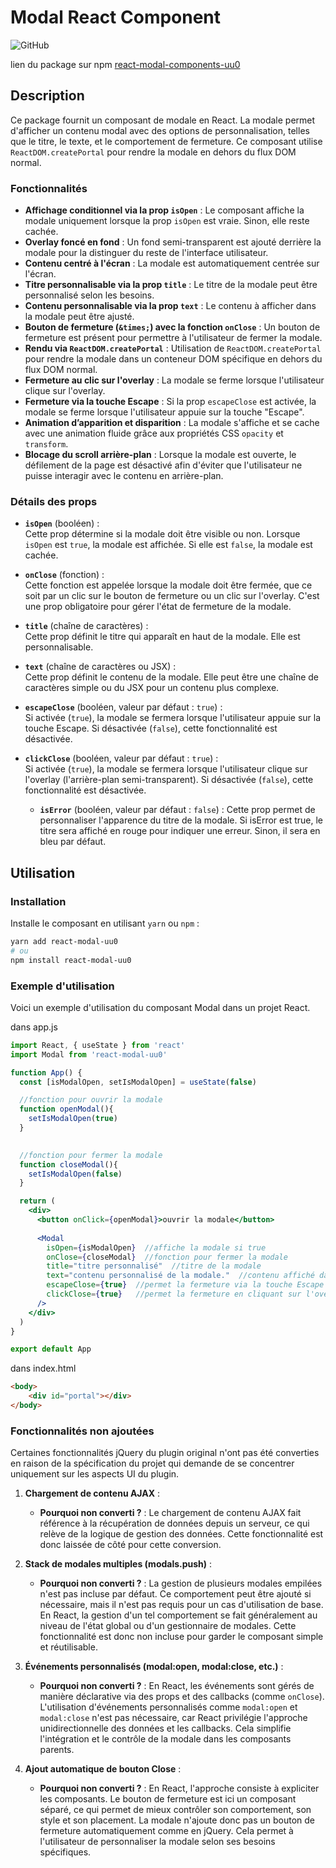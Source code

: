 # Modal React Component

![GitHub](https://img.shields.io/github/repo-size/uu-0/react-modal-uu0)

lien du package sur npm [react-modal-components-uu0](https://www.npmjs.com/package/react-modal-component-uu0) 

## Description
Ce package fournit un composant de modale en React. La modale permet d'afficher un contenu modal avec des options de personnalisation, telles que le titre, le texte, et le comportement de fermeture. Ce composant utilise `ReactDOM.createPortal` pour rendre la modale en dehors du flux DOM normal.

### Fonctionnalités
- **Affichage conditionnel via la prop `isOpen`** : Le composant affiche la modale uniquement lorsque la prop `isOpen` est vraie. Sinon, elle reste cachée.
- **Overlay foncé en fond** : Un fond semi-transparent est ajouté derrière la modale pour la distinguer du reste de l'interface utilisateur.
- **Contenu centré à l'écran** : La modale est automatiquement centrée sur l'écran.
- **Titre personnalisable via la prop `title`** : Le titre de la modale peut être personnalisé selon les besoins.
- **Contenu personnalisable via la prop `text`** : Le contenu à afficher dans la modale peut être ajusté.
- **Bouton de fermeture (`&times;`) avec la fonction `onClose`** : Un bouton de fermeture est présent pour permettre à l'utilisateur de fermer la modale.
- **Rendu via `ReactDOM.createPortal`** : Utilisation de `ReactDOM.createPortal` pour rendre la modale dans un conteneur DOM spécifique en dehors du flux DOM normal.
- **Fermeture au clic sur l'overlay** : La modale se ferme lorsque l'utilisateur clique sur l'overlay.
- **Fermeture via la touche Escape** : Si la prop `escapeClose` est activée, la modale se ferme lorsque l'utilisateur appuie sur la touche "Escape".
- **Animation d’apparition et disparition** : La modale s'affiche et se cache avec une animation fluide grâce aux propriétés CSS `opacity` et `transform`.
- **Blocage du scroll arrière-plan** : Lorsque la modale est ouverte, le défilement de la page est désactivé afin d'éviter que l'utilisateur ne puisse interagir avec le contenu en arrière-plan.

### Détails des props

- **`isOpen`** (booléen) :  
  Cette prop détermine si la modale doit être visible ou non. Lorsque `isOpen` est `true`, la modale est affichée. Si elle est `false`, la modale est cachée.

- **`onClose`** (fonction) :  
  Cette fonction est appelée lorsque la modale doit être fermée, que ce soit par un clic sur le bouton de fermeture ou un clic sur l'overlay. C'est une prop obligatoire pour gérer l'état de fermeture de la modale.

- **`title`** (chaîne de caractères) :  
  Cette prop définit le titre qui apparaît en haut de la modale. Elle est personnalisable.

- **`text`** (chaîne de caractères ou JSX) :  
  Cette prop définit le contenu de la modale. Elle peut être une chaîne de caractères simple ou du JSX pour un contenu plus complexe.

- **`escapeClose`** (booléen, valeur par défaut : `true`) :  
  Si activée (`true`), la modale se fermera lorsque l'utilisateur appuie sur la touche Escape. Si désactivée (`false`), cette fonctionnalité est désactivée.

- **`clickClose`** (booléen, valeur par défaut : `true`) :  
  Si activée (`true`), la modale se fermera lorsque l'utilisateur clique sur l'overlay (l'arrière-plan semi-transparent). Si désactivée (`false`), cette fonctionnalité est désactivée.

  - **`isError`** (booléen, valeur par défaut : `false`) :
  Cette prop permet de personnaliser l'apparence du titre de la modale. Si isError est true, le titre sera affiché en rouge pour indiquer une erreur. Sinon, il sera en bleu par défaut.

## Utilisation

### Installation
Installe le composant en utilisant `yarn` ou `npm` :
```bash
yarn add react-modal-uu0
# ou
npm install react-modal-uu0
```
### Exemple d'utilisation
Voici un exemple d'utilisation du composant Modal dans un projet React.

dans app.js
```jsx
import React, { useState } from 'react'
import Modal from 'react-modal-uu0'

function App() {
  const [isModalOpen, setIsModalOpen] = useState(false)

  //fonction pour ouvrir la modale
  function openModal(){
    setIsModalOpen(true)
  }
  

  //fonction pour fermer la modale
  function closeModal(){
    setIsModalOpen(false)
  }

  return (
    <div>
      <button onClick={openModal}>ouvrir la modale</button>
      
      <Modal
        isOpen={isModalOpen}  //affiche la modale si true
        onClose={closeModal}  //fonction pour fermer la modale
        title="titre personnalisé"  //titre de la modale
        text="contenu personnalisé de la modale."  //contenu affiché dans la modale
        escapeClose={true}  //permet la fermeture via la touche Escape
        clickClose={true}   //permet la fermeture en cliquant sur l'overlay
      />
    </div>
  )
}

export default App
```
dans index.html
```html
<body>
    <div id="portal"></div>
</body>
```

### Fonctionnalités non ajoutées
Certaines fonctionnalités jQuery du plugin original n'ont pas été converties en raison de la spécification du projet qui demande de se concentrer uniquement sur les aspects UI du plugin.

1. **Chargement de contenu AJAX** :
   - **Pourquoi non converti ?** : Le chargement de contenu AJAX fait référence à la récupération de données depuis un serveur, ce qui relève de la logique de gestion des données. Cette fonctionnalité est donc laissée de côté pour cette conversion.

2. **Stack de modales multiples (modals.push)** :
   - **Pourquoi non converti ?** : La gestion de plusieurs modales empilées n'est pas incluse par défaut. Ce comportement peut être ajouté si nécessaire, mais il n'est pas requis pour un cas d'utilisation de base. En React, la gestion d'un tel comportement se fait généralement au niveau de l'état global ou d'un gestionnaire de modales. Cette fonctionnalité est donc non incluse pour garder le composant simple et réutilisable.

3. **Événements personnalisés (modal:open, modal:close, etc.)** :
   - **Pourquoi non converti ?** : En React, les événements sont gérés de manière déclarative via des props et des callbacks (comme `onClose`). L'utilisation d'événements personnalisés comme `modal:open` et `modal:close` n'est pas nécessaire, car React privilégie l'approche unidirectionnelle des données et les callbacks. Cela simplifie l'intégration et le contrôle de la modale dans les composants parents.

4. **Ajout automatique de bouton Close** :
   - **Pourquoi non converti ?** : En React, l'approche consiste à expliciter les composants. Le bouton de fermeture est ici un composant séparé, ce qui permet de mieux contrôler son comportement, son style et son placement. La modale n'ajoute donc pas un bouton de fermeture automatiquement comme en jQuery. Cela permet à l'utilisateur de personnaliser la modale selon ses besoins spécifiques.